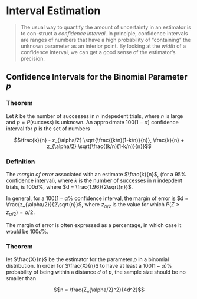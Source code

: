 # Interval Estimation

> The usual way to quantify the amount of uncertainty in an estimator is to con-struct a *confidence interval*. In principle, confidence intervals are ranges of numbers that have a high probability of “containing” the unknown parameter as an interior point. By looking at the *width* of a confidence interval, we can get a good sense of the estimator’s precision.

## Confidence Intervals for the Binomial Parameter $p$
### Theorem
Let $k$ be the number of successes in $n$ indepedent trials, where $n$ is large and $p = P(\text{success})$ is unknown. An approximate $100(1-\alpha)%$ confidence interval for $p$ is the set of numbers

$$\frac{k}{n} - z_{\alpha/2} \sqrt{\frac{(k/n)(1-k/n)}{n}}, \frac{k}{n} + z_{\alpha/2} \sqrt{\frac{(k/n)(1-k/n)}{n}}$$

### Definition
The *margin of error* associated with an estimate $\frac{k}{n}$, (for a 95% confidence interval), where $k$ is the number of successes in $n$ indepdent trials, is $100d\text{%}$, where $d = \frac{1.96}{2\sqrt{n}}$.

In general, for a $100(1-\alpha\text{%}$ confidence interval, the margin of error is $d = \frac{z_{\alpha/2}}{2\sqrt{n}}$, where $z_{\alpha/2}$ is the value for which $P(Z \geq z_{\alpha/2}) = \alpha/2$.

The margin of error is often expressed as a percentage, in which case it would be $100d\text{%}$.

### Theorem

let $\frac{X}{n}$ be the estimator for the parameter $p$ in a binomial distribution. In order for $\frac{X}{n}$ to have at least a $100(1-\alpha)\text{%}$ probability of being within a distance $d$ of $p$, the sample size should be no smaller than

$$n = \frac{Z_{\alpha/2}^2}{4d^2}$$
